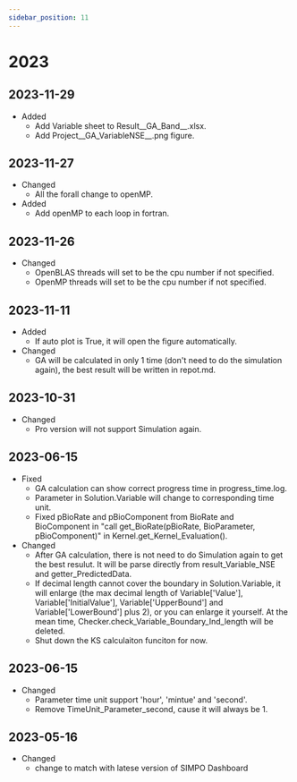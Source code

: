 ```yaml
---
sidebar_position: 11
---
```

# 2023


## 2023-11-29
- Added
  - Add Variable sheet to Result__GA_Band__.xlsx.
  - Add Project__GA_VariableNSE__.png figure.



## 2023-11-27
- Changed
  - All the forall change to openMP.
- Added
  - Add openMP to each loop in fortran.


## 2023-11-26
- Changed
  - OpenBLAS threads will set to be the cpu number if not specified.
  - OpenMP threads will set to be the cpu number if not specified.


## 2023-11-11
- Added
  - If auto plot is True, it will open the figure automatically.
- Changed
  - GA will be calculated in only 1 time (don't need to do the simulation again), the best result will be written in repot.md.



## 2023-10-31
- Changed
  - Pro version will not support Simulation again.


## 2023-06-15

- Fixed
  - GA calculation can show correct progress time in progress_time.log.
  - Parameter in Solution.Variable will change to corresponding time unit.
  - Fixed pBioRate and pBioComponent from BioRate and BioComponent in "call get_BioRate(pBioRate, BioParameter, pBioComponent)" in Kernel.get_Kernel_Evaluation().
- Changed
  - After GA calculation, there is not need to do Simulation again to get the best resulut. It will be parse directly from result_Variable_NSE and getter_PredictedData.
  - If decimal length cannot cover the boundary in Solution.Variable, it will enlarge (the max decimal length of Variable['Value'], Variable['InitialValue'], Variable['UpperBound'] and Variable['LowerBound'] plus 2), or you can enlarge it yourself. At the mean time, Checker.check_Variable_Boundary_Ind_length will be deleted.
  - Shut down the KS calculaiton funciton for now.

## 2023-06-15

- Changed
  - Parameter time unit support 'hour', 'mintue' and 'second'.
  - Remove TimeUnit_Parameter_second, cause it will always be 1.

## 2023-05-16

- Changed
  - change to match with latese version of SIMPO Dashboard
